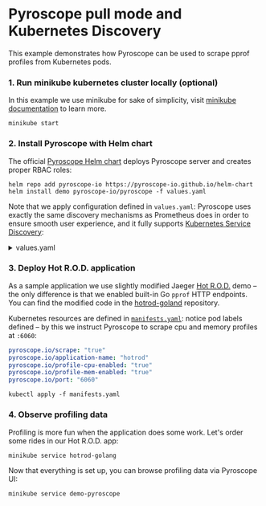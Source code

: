 # Pyroscope pull mode and Kubernetes Discovery

This example demonstrates how Pyroscope can be used to scrape pprof profiles from Kubernetes pods.

### 1. Run minikube kubernetes cluster locally (optional)

In this example we use minikube for sake of simplicity, visit [minikube documentation](https://minikube.sigs.k8s.io/docs/start/)
to learn more.

```shell
minikube start
```

### 2. Install Pyroscope with Helm chart

The official [Pyroscope Helm chart](https://github.com/pyroscope-io/helm-chart) deploys Pyroscope server and creates proper RBAC roles:

```shell
helm repo add pyroscope-io https://pyroscope-io.github.io/helm-chart
helm install demo pyroscope-io/pyroscope -f values.yaml
```

Note that we apply configuration defined in `values.yaml`: Pyroscope uses exactly the same discovery mechanisms as
Prometheus does in order to ensure smooth user experience, and it fully supports
[Kubernetes Service Discovery](https://prometheus.io/docs/prometheus/latest/configuration/configuration/#kubernetes_sd_config):

<details>
    <summary>values.yaml</summary>

```yaml
---
pyroscopeConfigs:
  log-level: debug
  scrape-configs:
  - job-name: 'kubernetes-pods'
    enabled-profiles: [ cpu, mem ]
    kubernetes-sd-configs:
      - role: pod
    relabel-configs:
      - source-labels: [__meta_kubernetes_pod_annotation_pyroscope_io_scrape]
        action: keep
        regex: true
      - source-labels:
          [__meta_kubernetes_pod_annotation_pyroscope_io_application_name]
        action: replace
        target-label: __name__
      - source-labels: [__meta_kubernetes_pod_annotation_pyroscope_io_scheme]
        action: replace
        regex: (https?)
        target-label: __scheme__
      - source-labels:
          [__address__, __meta_kubernetes_pod_annotation_pyroscope_io_port]
        action: replace
        regex: ([^:]+)(?::\d+)?;(\d+)
        replacement: $1:$2
        target-label: __address__
      - action: labelmap
        regex: __meta_kubernetes_pod_label_(.+)
      - source-labels: [__meta_kubernetes_namespace]
        action: replace
        target-label: kubernetes_namespace
      - source-labels: [__meta_kubernetes_pod_name]
        action: replace
        target-label: kubernetes_pod_name
      - source-labels: [__meta_kubernetes_pod_phase]
        regex: Pending|Succeeded|Failed|Completed
        action: drop
      - action: labelmap
        regex: __meta_kubernetes_pod_annotation_pyroscope_io_profile_(.+)
        replacement: __profile_$1
```

</details>

### 3. Deploy Hot R.O.D. application

As a sample application we use slightly modified Jaeger [Hot R.O.D.](https://github.com/jaegertracing/jaeger/tree/master/examples/hotrod) demo –
the only difference is that we enabled built-in Go `pprof` HTTP endpoints. You can find the modified code in the [hotrod-goland](https://github.com/pyroscope-io/hotrod-golang) repository.

Kubernetes resources are defined in [`manifests.yaml`](manifests.yaml): notice pod labels defined – by this we instruct Pyroscope to
scrape cpu and memory profiles at `:6060`:
```yaml
pyroscope.io/scrape: "true"
pyroscope.io/application-name: "hotrod"
pyroscope.io/profile-cpu-enabled: "true"
pyroscope.io/profile-mem-enabled: "true"
pyroscope.io/port: "6060"
```

```shell
kubectl apply -f manifests.yaml
```

### 4. Observe profiling data

Profiling is more fun when the application does some work. Let's order some rides in our Hot R.O.D. app:
```shell
minikube service hotrod-golang
```

Now that everything is set up, you can browse profiling data via Pyroscope UI:
```shell
minikube service demo-pyroscope
```
